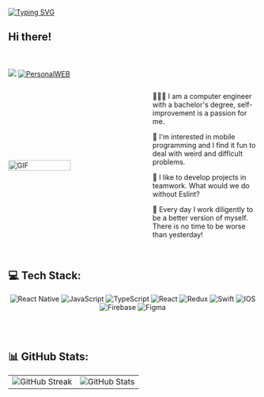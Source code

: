 
[![Typing SVG](https://readme-typing-svg.demolab.com?font=Sedan+SC&size=28&pause=1000&color=FFC606&vCenter=true&random=false&width=600&lines=Be+better+today+than+you+were+yesterday)](https://git.io/typing-svg)

## Hi there!
<br/><br/>
[![](https://visitcount.itsvg.in/api?id=muazzeza&icon=0&color=0)](https://visitcount.itsvg.in)
<a href="https://muazzeza.github.io">
    <img src="https://img.shields.io/badge/Visit%20My%20Website-FF6347?style=for-the-badge&logo=github&logoColor=white" alt="PersonalWEB"/>
  </a>
<div style="display: flex; flex-direction: row; align-items: center; gap: 20px; width: 100%; min-width: 250px;">
  <img src="https://media1.giphy.com/media/v1.Y2lkPTc5MGI3NjExbGh6aHdsZmxremZubDRwdjlwYTZ2bWY4cHd3ZGh0bjU0cnlsbTBzbSZlcD12MV9pbnRlcm5hbF9naWZfYnlfaWQmY3Q9Zw/137EaR4vAOCn1S/giphy.gif" alt="GIF" style="flex: 0 0 auto; width: 50%; max-width: 50%;"/>
  <br/><br/>
  <div style="flex: 1 1 45%; max-width: 45%; overflow: hidden;">
    <p>👩🏻‍💻 I am a computer engineer with a bachelor's degree, self-improvement is a passion for me.</p>
    <p>🎯 I'm interested in mobile programming and I find it fun to deal with weird and difficult problems.</p>
    <p>💫 I like to develop projects in teamwork. What would we do without Eslint?</p>
    <p>🦾 Every day I work diligently to be a better version of myself. There is no time to be worse than yesterday!</p>
  </div>
</div>

<br/> 

## 💻 Tech Stack:
<div align="center">

![React Native](https://img.shields.io/badge/react_native-%2320232a.svg?style=for-the-badge&logo=react&logoColor=%2361DAFB) 
![JavaScript](https://img.shields.io/badge/javascript-%23323330.svg?style=for-the-badge&logo=javascript&logoColor=%23F7DF1E) 
![TypeScript](https://img.shields.io/badge/typescript-%23007ACC.svg?style=for-the-badge&logo=typescript&logoColor=white) 
![React](https://img.shields.io/badge/react-%2320232a.svg?style=for-the-badge&logo=react&logoColor=%2361DAFB) 
![Redux](https://img.shields.io/badge/redux-%23593d88.svg?style=for-the-badge&logo=redux&logoColor=white) 
![Swift](https://img.shields.io/badge/swift-F54A2A?style=for-the-badge&logo=swift&logoColor=white) 
![IOS](https://img.shields.io/badge/IOS-%2320232a.svg?style=for-the-badge&logo=apple&logoColor=white)
![Firebase](https://img.shields.io/badge/firebase-%23039BE5.svg?style=for-the-badge&logo=firebase)
![Figma](https://img.shields.io/badge/figma-%23F24E1E.svg?style=for-the-badge&logo=figma&logoColor=white) 

</div>
<br/><br/>

## 📊 GitHub Stats:


<table>
  <tr>
    <td>
      <img src="https://github-readme-streak-stats.herokuapp.com/?user=muazzeza&theme=dark&hide_border=false" alt="GitHub Streak">
    </td>
    <td>
      <img src="https://github-readme-stats.vercel.app/api?username=muazzeza&theme=holi&hide_border=false&include_all_commits=true&count_private=true" alt="GitHub Stats">
    </td>
  </tr>
</table>



<!-- Proudly created with GPRM ( https://gprm.itsvg.in ) -->




